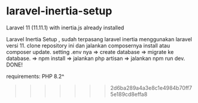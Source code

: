 # laravel-inertia-setup

Laravel 11 (11.11.1) with inertia.js already installed

Laravel Inertia Setup , sudah terpasang laravel inertia menggunakan laravel versi 11. clone repository ini dan jalankan composernya install atau composer update. setting .env nya => create database => migrate ke database. => npm install => jalankan php artisan => jalankan npm run dev. DONE!

requirements: PHP 8.2^
>>>>>>> 2d6ba289a4a3e8c1e4984b70ff75e189cd8effa8
